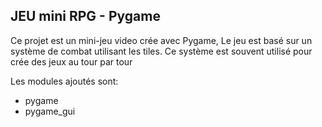## JEU mini RPG - Pygame ##

Ce projet est un mini-jeu video crée avec Pygame, Le jeu est basé sur un système de combat utilisant les tiles.
Ce système est souvent utilisé pour crée des jeux au tour par tour

Les modules ajoutés sont: 
- pygame
- pygame_gui

